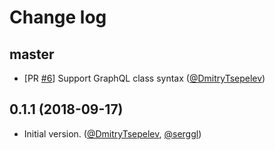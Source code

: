 # Change log

## master

- [PR [#6](https://github.com/DmitryTsepelev/ar_lazy_preload/pull/6)] Support GraphQL class syntax ([@DmitryTsepelev][])

## 0.1.1 (2018-09-17)

- Initial version. ([@DmitryTsepelev][], [@serggl][])

[@DmitryTsepelev]: https://github.com/DmitryTsepelev
[@serggl]: https://github.com/serggl
